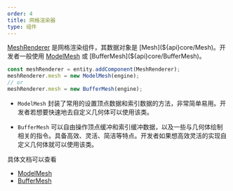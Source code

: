 ```yaml
---
order: 4
title: 网格渲染器
type: 组件
---
```


[MeshRenderer](${api}core/MeshRenderer) 是网格渲染组件，其数据对象是 [Mesh](${api}core/Mesh)。开发者一般使用 [ModelMesh](${api}core/ModelMesh) 或 [BufferMesh](${api}core/BufferMesh)。

``` TypeScript
const meshRenderer = entity.addComponent(MeshRenderer);
meshRenderer.mesh = new ModelMesh(engine);
// or
meshRenderer.mesh = new BufferMesh(engine);
```

- `ModelMesh` 封装了常用的设置顶点数据和索引数据的方法，非常简单易用。开发者若想要快速地去自定义几何体可以使用该类。

- `BufferMesh` 可以自由操作顶点缓冲和索引缓冲数据，以及一些与几何体绘制相关的指令。具备高效、灵活、简洁等特点。开发者如果想高效灵活的实现自定义几何体就可以使用该类。

具体文档可以查看

- [ModelMesh](${docs}model-mesh-cn)
- [BufferMesh](${docs}buffer-mesh-cn)
